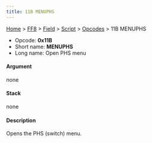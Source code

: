 ```yaml
---
title: 11B MENUPHS
---
```


[Home](../../../../Main%20Page.md) > [FF8](../../../../FF8.md) > [Field](../../../Field.md) > [Script](../../Script.md) > [Opcodes](../Opcodes.md) > 11B MENUPHS

-   Opcode: **0x11B**
-   Short name: **MENUPHS**
-   Long name: Open PHS menu

#### Argument

none

#### Stack

none

#### Description

Opens the PHS (switch) menu.
